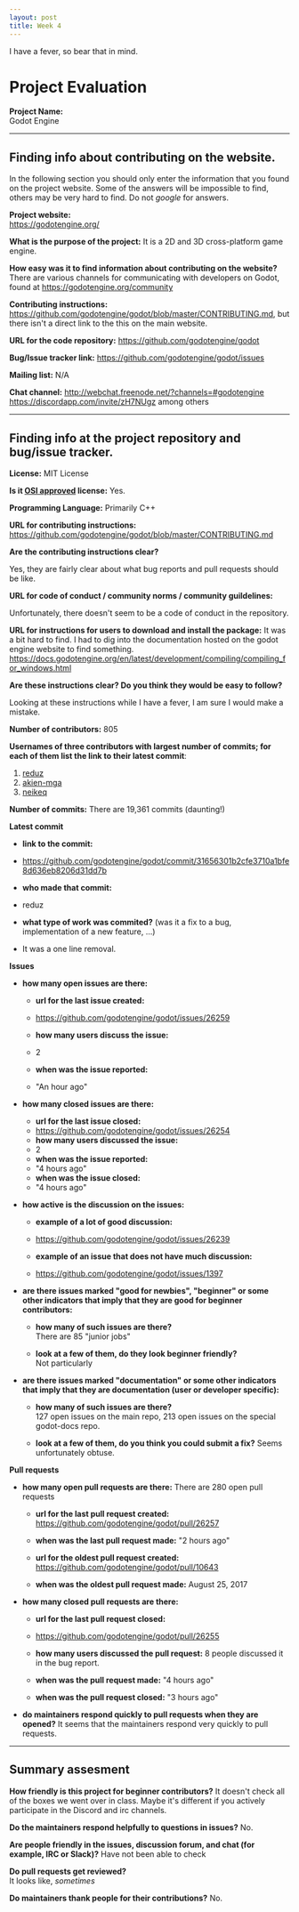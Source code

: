 ```yaml
---
layout: post
title: Week 4
---
```


I have a fever, so bear that in mind.

# Project Evaluation 



__Project Name:__  
Godot Engine

---

## Finding info about contributing on the website.

In the following section you should only enter the information that you
found on the project website. Some of the answers will be impossible to find, others
may be very hard to find. Do not _google_ for answers.

__Project website:__  
https://godotengine.org/

__What is the purpose of the project:__
It is a 2D and 3D cross-platform game engine.

__How easy was it to find information about contributing on the website?__
There are various channels for communicating with developers on Godot, found at https://godotengine.org/community

__Contributing instructions:__
https://github.com/godotengine/godot/blob/master/CONTRIBUTING.md, but there isn't a direct link to the this on the main website.

__URL for the code repository:__
https://github.com/godotengine/godot

__Bug/Issue tracker link:__
https://github.com/godotengine/godot/issues

__Mailing list:__
N/A

__Chat channel:__
http://webchat.freenode.net/?channels=#godotengine
https://discordapp.com/invite/zH7NUgz
among others



---

## Finding info at the project repository and bug/issue tracker.

__License:__
MIT License

__Is it [OSI approved](https://opensource.org/licenses/alphabetical) license:__
Yes.

__Programming Language:__
Primarily C++

__URL for contributing instructions:__ 
https://github.com/godotengine/godot/blob/master/CONTRIBUTING.md

__Are the contributing instructions clear?__ 

Yes, they are fairly clear about what bug reports and pull requests should be like.

__URL for code of conduct / community norms / community guildelines:__

Unfortunately, there doesn't seem to be a code of conduct in the repository.

__URL for instructions for users to download and install the package:__
It was a bit hard to find. I had to dig into the documentation hosted on the godot engine website to find something. https://docs.godotengine.org/en/latest/development/compiling/compiling_for_windows.html

__Are these instructions clear? Do you think they would be easy to follow?__

Looking at these instructions while I have a fever, I am sure I would make a mistake.

__Number of contributors:__
805


__Usernames of three contributors with largest number of commits; for
each of them list the link to their latest commit__:

1. [reduz](https://github.com/godotengine/godot/commit/31656301b2cfe3710a1bfe8d636eb8206d31dd7b)
2. [akien-mga](https://github.com/godotengine/godot/commit/69c0d32b93fc8ec3a3f6c08de2b3c518e38d8a56)
3. [neikeq](https://github.com/godotengine/godot/commit/ef61c14dda30a6923b587d516344bbdca6983660)


__Number of commits:__
There are 19,361 commits (daunting!)

__Latest commit__

- __link to the commit:__
- https://github.com/godotengine/godot/commit/31656301b2cfe3710a1bfe8d636eb8206d31dd7b

- __who made that commit:__
- reduz

- __what type of work was commited?__ (was it a fix to a bug, implementation of a new feature, ...)
- It was a one line removal.


__Issues__

- __how many open issues are there:__

    - __url for the last issue created:__
    - https://github.com/godotengine/godot/issues/26259

    - __how many users discuss the issue:__
    - 2
    
    - __when was the issue reported:__
    - "An hour ago"
    

- __how many closed issues are there:__
    - __url for the last issue closed:__
    - https://github.com/godotengine/godot/issues/26254
    - __how many users discussed the issue:__
    - 2
    - __when was the issue reported:__
    - "4 hours ago"
    - __when was the issue closed:__
    - "4 hours ago"

- __how active is the discussion on the issues:__ 

    - __example of a lot of good discussion:__ 
    - https://github.com/godotengine/godot/issues/26239
    
    - __example of an issue that does not have much discussion:__
    - https://github.com/godotengine/godot/issues/1397



- __are there issues marked "good for newbies", "beginner" or some other indicators that imply that they are good for beginner contributors:__

    - __how many of such issues are there?__  
    There are 85 "junior jobs"
    
    - __look at a few of them, do they look beginner friendly?__   
    Not particularly


- __are there issues marked "documentation" or some other indicators that imply that they are documentation (user or developer specific):__

    - __how many of such issues are there?__  
    127 open issues on the main repo, 213 open issues on the special godot-docs repo.
    
    - __look at a few of them, do you think you could submit a fix?__ 
    Seems unfortunately obtuse.



__Pull requests__

- __how many open pull requests are there:__
There are 280 open pull requests

    - __url for the last pull request created:__
    https://github.com/godotengine/godot/pull/26257
    
    - __when was the last pull request made:__
    "2 hours ago"
    - __url for the oldest pull request created:__
    https://github.com/godotengine/godot/pull/10643
    
    - __when was the oldest pull request made:__
    August 25, 2017

- __how many closed pull requests are there:__

    - __url for the last pull request closed:__
    - https://github.com/godotengine/godot/pull/26255
    
    - __how many users discussed the pull request:__
    8 people discussed it in the bug report.
    - __when was the pull request made:__
    "4 hours ago"
    - __when was the pull request closed:__
    "3 hours ago"

- __do maintainers respond quickly to pull requests when they are opened?__
It seems that the maintainers respond very quickly to pull requests. 





---


## Summary assesment
__How friendly is this project for beginner contributors?__
It doesn't check all of the boxes we went over in class. Maybe it's different if you actively participate in the Discord and irc channels.

__Do the maintainers respond helpfully to questions in issues?__
No.


__Are people friendly in the issues, discussion forum, and chat (for example, IRC or Slack)?__
Have not been able to check


__Do pull requests get reviewed?__  
It looks like, _sometimes_



__Do maintainers thank people for their contributions?__
No.